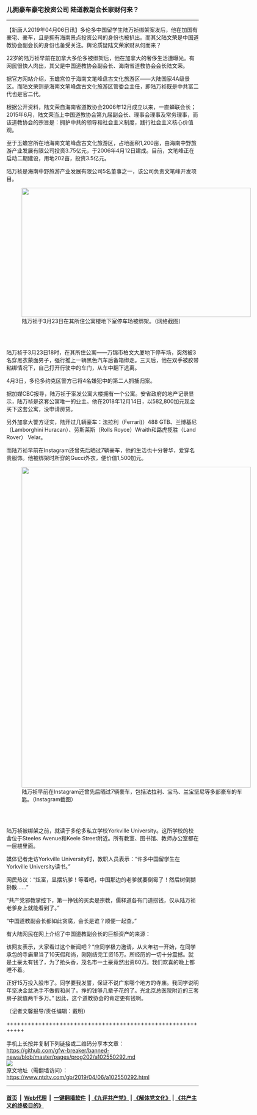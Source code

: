 ### 儿拥豪车豪宅投资公司 陆道教副会长家财何来？
------------------------

<div class="post_content" itemprop="articleBody">
 <p>
  【新唐人2019年04月06日讯】多伦多中国留学生陆万祯绑架案发后，他在加国有豪宅、豪车，且是拥有海南景点投资公司的身份也被扒出。而其父陆文荣是中国道教协会副会长的身份也备受关注。舆论质疑陆文荣家财从何而来？
 </p>
 <p>
  22岁的陆万祯早前在加拿大多伦多被绑架后，他在加拿大的奢侈生活遭曝光。有网民很快人肉出，其父是中国道教协会副会长、海南省道教协会会长陆文荣。
 </p>
 <p>
  据官方网站介绍，玉蟾宫位于海南文笔峰盘古文化旅游区——大陆国家4A级景区。而陆文荣则是海南文笔峰盘古文化旅游区管委会主任，即陆万祯既是中共富二代也是官二代。
 </p>
 <p>
  根据公开资料，陆文荣自海南省道教协会2006年12月成立以来，一直蝉联会长；2015年6月，陆文荣当上中国道教协会第九届副会长、理事会理事及常务理事，而该道教协会的宗旨是：拥护中共的领导和社会主义制度，践行社会主义核心价值观。
 </p>
 <p>
  至于玉蟾宫所在地海南文笔峰盘古文化旅游区，占地面积1,200亩，由海南中野旅游产业发展有限公司投资3.75亿元，于2006年4月12日建成。目前，文笔峰正在启动二期建设，用地202亩，投资3.5亿元。
 </p>
 <p>
  陆万祯是海南中野旅游产业发展有限公司5名董事之一，该公司负责文笔峰开发项目。
 </p>
 <figure class="wp-caption alignnone" id="attachment_102550293" style="width: 600px">
  <a href="https://www.ntdtv.com/assets/uploads/2019/04/d57ded943af4406caca1f03ee63d0dcf-800x450-1-600x338-1.jpg">
   <img alt="" class="size-medium wp-image-102550293" height="338" src="https://www.ntdtv.com/assets/uploads/2019/04/d57ded943af4406caca1f03ee63d0dcf-800x450-1-600x338-1-600x338.jpg" width="600"/>
  </a>
  <br/><figcaption class="wp-caption-text">
   陆万祯于3月23日在其所住公寓楼地下室停车场被绑架。（网络截图）
  </figcaption><br/>
 </figure><br/>
 <p>
  陆万祯于3月23日18时，在其所住公寓——万锦市柏文大厦地下停车场，突然被3名穿黑衣蒙面男子，强行推上一辆黑色汽车后备箱绑走。三天后，他在双手被胶带粘绑情况下，自己打开行驶中的车门，从车中翻下逃离。
 </p>
 <p>
  4月3日，多伦多约克区警方已将4名嫌犯中的第二人抓捕归案。
 </p>
 <p>
  据加媒CBC报导，陆万祯于案发公寓大楼拥有一个公寓。安省政府的地产记录显示，陆万祯是这套公寓唯一的业主。他在2018年12月14日，以582,800加元现金买下这套公寓，没申请房贷。
 </p>
 <p>
  另外加拿大警方证实，陆开过几辆豪车：法拉利（Ferrari)）488 GTB、兰博基尼（Lamborghini Huracan）、劳斯莱斯（Rolls Royce）Wraith和路虎揽胜（Land Rover） Velar。
 </p>
 <p>
  而陆万祯早前在Instagram还曾先后晒过7辆豪车，他的生活也十分奢华，爱穿名贵服饰。他被绑架时所穿的Gucci外衣，便价值1,500加元。
 </p>
 <figure class="wp-caption alignnone" id="attachment_102550294" style="width: 600px">
  <a href="https://www.ntdtv.com/assets/uploads/2019/04/1553570302_4966-600x839-1-600x839.jpg">
   <img alt="" class="size-medium wp-image-102550294" height="839" src="https://www.ntdtv.com/assets/uploads/2019/04/1553570302_4966-600x839-1-600x839-600x839.jpg" width="600"/>
  </a>
  <br/><figcaption class="wp-caption-text">
   陆万祯早前在Instagram还曾先后晒过7辆豪车，包括法拉利、宝马、兰宝坚尼等多部豪车的车匙。（Instagram截图）
  </figcaption><br/>
 </figure><br/>
 <p>
  陆万祯被绑架之前，就读于多伦多私立学校Yorkville University。这所学校的校舍位于Steeles Avenue和Keele Street附近。所有教室、图书馆、教师办公室都在一层楼里面。
 </p>
 <p>
  媒体记者走访Yorkville University时，教职人员表示：“许多中国留学生在Yorkville University读书。”
 </p>
 <p>
  网民热议：“炫富，显摆坑爹！等着吧，中国那边的老爹就要倒霉了！然后树倒猢狲散……”
 </p>
 <p>
  “共产党邪教掌控下，第一挣钱的买卖是宗教，儒释道各有门道捞钱，仅从陆万祯老爹身上就能看到了。”
 </p>
 <p>
  “中国道教副会长都如此贪腐，会长是谁？顺便一起查。”
 </p>
 <p>
  有大陆网民在网上介绍了中国道教副会长的巨额资产的来源：
 </p>
 <p>
  该网友表示，大家看过这个新闻吧？“应同学极力邀请，从大年初一开始，在同学承包的寺庙里当了10天假和尚，刚刚结完工资15万。所经历的一切十分震撼。就是土豪太有钱了，为了抢头香，茂名市一土豪竟然出资60万。我们欢喜的晚上都睡不着。
 </p>
 <p>
  正好15万投入股市了。同学要我发誓，保证不说广东哪个地方的寺庙。我同学说明年坚决金盆洗手不做假和尚了。挣的钱够几辈子花的了。光北京总医院附近的三套房子就值两千多万。” 因此，这个道教协会的肯定更有钱啊。
 </p>
 <p>
  （记者文馨报导/责任编辑：戴明）
 </p>
 <div class="single_ad">
 </div>
</div>

+++++++++++++++++++++++++++++++++++++++++++++++++++++++++++<br/><br/>
手机上长按并复制下列链接或二维码分享本文章：<br/>
https://github.com/gfw-breaker/banned-news/blob/master/pages/prog202/a102550292.md <br/>
<a href='https://github.com/gfw-breaker/banned-news/blob/master/pages/prog202/a102550292.md'><img src='https://github.com/gfw-breaker/banned-news/blob/master/pages/prog202/a102550292.md.png'/></a> <br/>
原文地址（需翻墙访问）：https://www.ntdtv.com/gb/2019/04/06/a102550292.html


------------------------
#### [首页](https://github.com/gfw-breaker/banned-news/blob/master/README.md) &nbsp;|&nbsp; [Web代理](https://github.com/labour-camp/helloworld) &nbsp;|&nbsp; [一键翻墙软件](https://github.com/gfw-breaker/nogfw/blob/master/README.md) &nbsp;| [《九评共产党》](https://github.com/gfw-breaker/9ping.md/blob/master/README.md#九评之一评共产党是什么) | [《解体党文化》](https://github.com/gfw-breaker/jtdwh.md/blob/master/README.md) | [《共产主义的终极目的》](https://github.com/gfw-breaker/gczydzjmd.md/blob/master/README.md)

